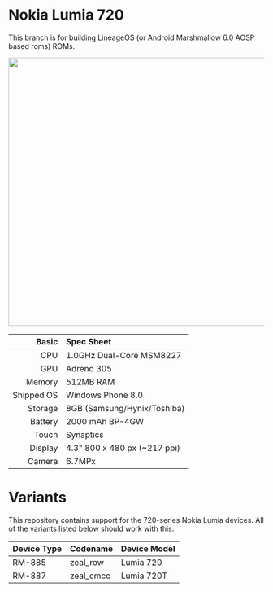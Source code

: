 Nokia Lumia 720
=============
This branch is for building LineageOS (or Android Marshmallow 6.0 AOSP based roms) ROMs.

<img src="http://cdn2.gsmarena.com/vv/pics/nokia/nokia-lumia-720-2.jpg" width="600" height="527" />

Basic   | Spec Sheet
-------:|:-------------------------
CPU     | 1.0GHz Dual-Core MSM8227
GPU     | Adreno 305
Memory  | 512MB RAM
Shipped OS | Windows Phone 8.0
Storage | 8GB (Samsung/Hynix/Toshiba)
Battery | 2000  mAh BP-4GW
Touch   | Synaptics
Display | 4.3" 800 x 480 px (~217 ppi)
Camera  | 6.7MPx 

Variants
=============
This repository contains support for the 720-series Nokia Lumia devices. All of the variants listed below should work with this.

Device Type  | Codename  | Device Model
:------------|:----------|:-------------
RM-885       | zeal_row  | Lumia 720
RM-887       | zeal_cmcc | Lumia 720T


